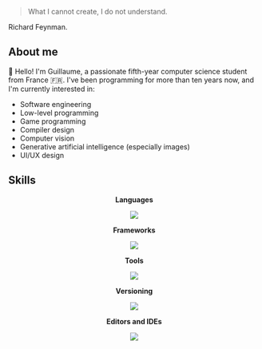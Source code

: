 > What I cannot create, I do not understand.  

Richard Feynman.

## About me

👋 Hello! I'm Guillaume, a passionate fifth-year computer science student from France 🇫🇷. I've been programming for more than ten years now, and I'm currently interested in:
* Software engineering
* Low-level programming
* Game programming
* Compiler design
* Computer vision
* Generative artificial intelligence (especially images)
* UI/UX design

## Skills

<p align="center"><b>Languages</b></p>
<p align="center">
  <a href="https://skillicons.dev">
    <img src="https://skillicons.dev/icons?i=c,cpp,rust,java,go,py,ocaml,js,ts,haskell,zig" />
  </a>
</p>

<p align="center"><b>Frameworks</b></p>
<p align="center">
  <a href="https://skillicons.dev">
    <img src="https://skillicons.dev/icons?i=qt,tauri,react,vue" />
  </a>
</p>

<p align="center"><b>Tools</b></p>
<p align="center">
  <a href="https://skillicons.dev">
    <img src="https://skillicons.dev/icons?i=cmake,gradle,docker" />
  </a>
</p>

<p align="center"><b>Versioning</b></p>
<p align="center">
  <a href="https://skillicons.dev">
    <img src="https://skillicons.dev/icons?i=git,github,gitlab" />
  </a>
</p>

<p align="center"><b>Editors and IDEs</b></p>
<p align="center">
  <a href="https://skillicons.dev">
    <img src="https://skillicons.dev/icons?i=vscode,visualstudio,idea,clion,qt" />
  </a>
</p>
